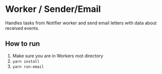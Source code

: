 # Worker / Sender/Email

Handles tasks from Notifier worker and send email letters with data about received events.

## How to run  

1. Make sure you are in Workers root directory
3. `yarn install`
4. `yarn run-email`
